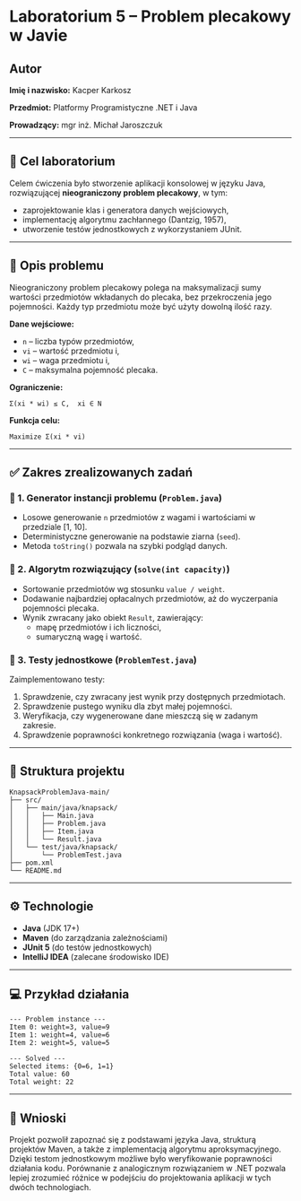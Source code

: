 # Laboratorium 5 – Problem plecakowy w Javie

## Autor
**Imię i nazwisko:** Kacper Karkosz 

**Przedmiot:** Platformy Programistyczne .NET i Java  

**Prowadzący:** mgr inż. Michał Jaroszczuk

---

## 🎯 Cel laboratorium

Celem ćwiczenia było stworzenie aplikacji konsolowej w języku Java, rozwiązującej **nieograniczony problem plecakowy**, w tym:

- zaprojektowanie klas i generatora danych wejściowych,
- implementację algorytmu zachłannego (Dantzig, 1957),
- utworzenie testów jednostkowych z wykorzystaniem JUnit.

---

## 📌 Opis problemu

Nieograniczony problem plecakowy polega na maksymalizacji sumy wartości przedmiotów wkładanych do plecaka, bez przekroczenia jego pojemności. Każdy typ przedmiotu może być użyty dowolną ilość razy.

**Dane wejściowe:**
- `n` – liczba typów przedmiotów,
- `vi` – wartość przedmiotu i,
- `wi` – waga przedmiotu i,
- `C` – maksymalna pojemność plecaka.

**Ograniczenie:**
```
Σ(xi * wi) ≤ C,  xi ∈ N
```

**Funkcja celu:**
```
Maximize Σ(xi * vi)
```

---

## ✅ Zakres zrealizowanych zadań

### 🔹 1. Generator instancji problemu (`Problem.java`)
- Losowe generowanie `n` przedmiotów z wagami i wartościami w przedziale [1, 10].
- Deterministyczne generowanie na podstawie ziarna (`seed`).
- Metoda `toString()` pozwala na szybki podgląd danych.

### 🔹 2. Algorytm rozwiązujący (`solve(int capacity)`)
- Sortowanie przedmiotów wg stosunku `value / weight`.
- Dodawanie najbardziej opłacalnych przedmiotów, aż do wyczerpania pojemności plecaka.
- Wynik zwracany jako obiekt `Result`, zawierający:
  - mapę przedmiotów i ich liczności,
  - sumaryczną wagę i wartość.

### 🔹 3. Testy jednostkowe (`ProblemTest.java`)
Zaimplementowano testy:
1. Sprawdzenie, czy zwracany jest wynik przy dostępnych przedmiotach.
2. Sprawdzenie pustego wyniku dla zbyt małej pojemności.
3. Weryfikacja, czy wygenerowane dane mieszczą się w zadanym zakresie.
4. Sprawdzenie poprawności konkretnego rozwiązania (waga i wartość).

---

## 📂 Struktura projektu

```
KnapsackProblemJava-main/
├── src/
│   ├── main/java/knapsack/
│   │   ├── Main.java
│   │   ├── Problem.java
│   │   ├── Item.java
│   │   └── Result.java
│   └── test/java/knapsack/
│       └── ProblemTest.java
├── pom.xml
└── README.md
```

---

## ⚙️ Technologie

- **Java** (JDK 17+)  
- **Maven** (do zarządzania zależnościami)  
- **JUnit 5** (do testów jednostkowych)  
- **IntelliJ IDEA** (zalecane środowisko IDE)

---

## 💻 Przykład działania

```
--- Problem instance ---
Item 0: weight=3, value=9
Item 1: weight=4, value=6
Item 2: weight=5, value=5

--- Solved ---
Selected items: {0=6, 1=1}
Total value: 60
Total weight: 22
```

---

## 📌 Wnioski

Projekt pozwolił zapoznać się z podstawami języka Java, strukturą projektów Maven, a także z implementacją algorytmu aproksymacyjnego. Dzięki testom jednostkowym możliwe było weryfikowanie poprawności działania kodu. Porównanie z analogicznym rozwiązaniem w .NET pozwala lepiej zrozumieć różnice w podejściu do projektowania aplikacji w tych dwóch technologiach.

